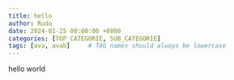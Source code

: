 ```yaml
---
title: hello
author: Rudo
date: 2024-01-25 00:00:00 +0800
categories: [TOP_CATEGORIE, SUB_CATEGORIE]
tags: [ava, avab]     # TAG names should always be lowercase
---
```



hello world